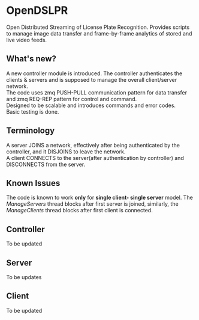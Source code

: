 # OpenDSLPR
Open Distributed Streaming of License Plate Recognition. Provides scripts to manage image data transfer and frame-by-frame analytics of stored and live video feeds.

## What's new?
A new controller module is introduced. The controller authenticates the clients & servers and is supposed to manage the overall client/server network.\
The code uses zmq PUSH-PULL communication pattern for data transfer and zmq REQ-REP pattern for control and command.\
Designed to be scalable and introduces commands and error codes.\
Basic testing is done.

## Terminology
A server JOINS a network, effectively after being authenticated by the controller, and it DISJOINS to leave the network.\
A client CONNECTS to the server(after authentication by controller) and DISCONNECTS from the server.

## Known Issues
The code is known to work **only** for **single client- single server** model. The *ManageServers* thread blocks after first server is joined, similarly, the *ManageClients* thread blocks after first client is connected.

## Controller
To be updated

## Server
To be updates

## Client
To be updated
